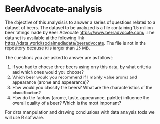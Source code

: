 # BeerAdvocate-analysis

The objective of this analysis is to answer a series of questions related to a dataset of beers.
The dataset to be analyzed is a file containing 1.5 million beer ratings made by Beer Advocate https://www.beeradvocate.com/ .The data set is available at the following link <https://data.world/socialmediadata/beeradvocate>.
The file is not in the repository because it is larger than 25 MB.

The questions you are asked to answer are as follows: 
1. If you had to choose three beers using only this data, by what criteria and which ones would you choose?
2. Which beer would you recommend if I mainly value aroma and appearance (arome and appearance)?
3. How would you classify the beers? What are the characteristics of the classification?
4. How do the factors (arome, taste, appearance, palette) influence the overall quality of a beer? Which is the most important?

For data manipulation and drawing conclusions with data analysis tools we will use R software.

